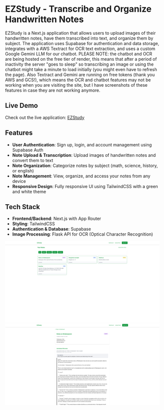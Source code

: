 # EZStudy - Transcribe and Organize Handwritten Notes 

EZStudy is a Next.js application that allows users to upload images of their handwritten notes, have them transcribed into text, and organize them by subject. The application uses Supabase for authentication and data storage, integrates with a AWS Textract for OCR text extraction, and uses a custom Google Gemini LLM for our chatbot. PLEASE NOTE: the chatbot and OCR are being hosted on the free tier of render, this means that after a period of inactivity the server "goes to sleep" so transcribing an image or using the chatbot might take a minute to load initially (you might even have to refresh the page). Also Textract and Gemini are running on free tokens (thank you AWS and GCS!), which means the OCR and chatbot features may not be working when you are visiting the site, but I have screenshots of these features in case they are not working anymore.

## Live Demo

Check out the live application: [EZStudy](https://idontwantto.study/auth/login)

## Features

- **User Authentication**: Sign up, login, and account management using Supabase Auth
- **Note Upload & Transcription**: Upload images of handwritten notes and convert them to text
- **Note Organization**: Categorize notes by subject (math, science, history, or english)
- **Note Management**: View, organize, and access your notes from any device
- **Responsive Design**: Fully responsive UI using TailwindCSS with a green and white theme

## Tech Stack

- **Frontend/Backend**: Next.js with App Router
- **Styling**: TailwindCSS
- **Authentication & Database**: Supabase
- **Image Processing**: Flask API for OCR (Optical Character Recognition)

![Study App UI](./public/images/studyappUI.png)
![Chat Bot UI](./public/images/chatbotUI.png)

